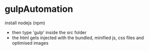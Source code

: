 # gulpAutomation

install nodejs (npm)
- then type 'gulp' inside the src folder
- the html gets injected with the bundled, minified js, css files and optimised images
